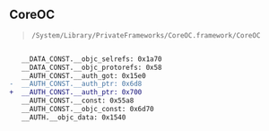 ## CoreOC

> `/System/Library/PrivateFrameworks/CoreOC.framework/CoreOC`

```diff

   __DATA_CONST.__objc_selrefs: 0x1a70
   __DATA_CONST.__objc_protorefs: 0x58
   __AUTH_CONST.__auth_got: 0x15e0
-  __AUTH_CONST.__auth_ptr: 0x6d8
+  __AUTH_CONST.__auth_ptr: 0x700
   __AUTH_CONST.__const: 0x55a8
   __AUTH_CONST.__objc_const: 0x6d70
   __AUTH.__objc_data: 0x1540

```
